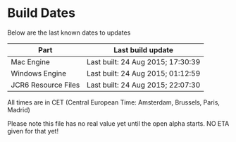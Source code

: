 # Build Dates

Below are the last known dates to updates

Part | Last build update
-----|-----
Mac Engine | Last built: 24 Aug 2015; 17:30:39
Windows Engine | Last built: 24 Aug 2015; 01:12:59
JCR6 Resource Files | Last built: 24 Aug 2015; 22:07:30
All times are in CET (Central European Time: Amsterdam, Brussels, Paris, Madrid)


Please note this file has no real value yet until the open alpha starts. NO ETA given for that yet!
